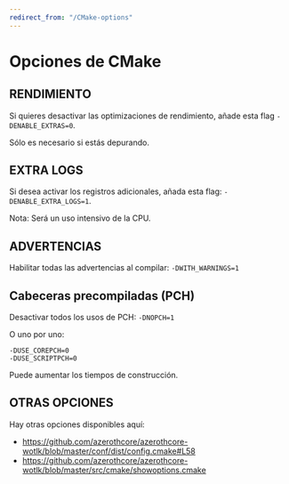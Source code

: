 ```yaml
---
redirect_from: "/CMake-options"
---
```


# Opciones de CMake

## RENDIMIENTO

Si quieres desactivar las optimizaciones de rendimiento, añade esta flag `-DENABLE_EXTRAS=0`.

Sólo es necesario si estás depurando.

## EXTRA LOGS

Si desea activar los registros adicionales, añada esta flag: `-DENABLE_EXTRA_LOGS=1`.

Nota: Será un uso intensivo de la CPU.

## ADVERTENCIAS

Habilitar todas las advertencias al compilar: `-DWITH_WARNINGS=1`

## Cabeceras precompiladas (PCH)

Desactivar todos los usos de PCH: `-DNOPCH=1`

O uno por uno:

```
-DUSE_COREPCH=0
-DUSE_SCRIPTPCH=0
```

Puede aumentar los tiempos de construcción.

## OTRAS OPCIONES

Hay otras opciones disponibles aquí:

- https://github.com/azerothcore/azerothcore-wotlk/blob/master/conf/dist/config.cmake#L58
- https://github.com/azerothcore/azerothcore-wotlk/blob/master/src/cmake/showoptions.cmake
